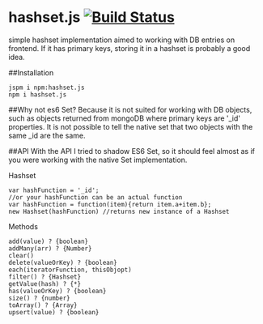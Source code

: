 # hashset.js [![Build Status](https://travis-ci.org/capaj/hashset.js.svg?branch=master)](https://travis-ci.org/capaj/hashset.js)
simple hashset implementation aimed to working with DB entries on frontend. If it has primary keys, storing it in a hashset is probably a good idea.

##Installation
```
jspm i npm:hashset.js
npm i hashset.js
```

##Why not es6 Set?
Because it is not suited for working with DB objects, such as objects returned from mongoDB where primary keys are '_id' properties. It is not possible to tell the native set that two objects with the same _id are the same.

##API
With the API I tried to shadow ES6 Set, so it should feel almost as if you were working with the native Set implementation.

Hashset
```
var hashFunction = '_id';
//or your hashFunction can be an actual function
var hashFunction = function(item){return item.a+item.b};
new Hashset(hashFunction) //returns new instance of a Hashset
```

Methods
```
add(value) ? {boolean}
addMany(arr) ? {Number}
clear()
delete(valueOrKey) ? {boolean}
each(iteratorFunction, thisObjopt)
filter() ? {Hashset}
getValue(hash) ? {*}
has(valueOrKey) ? {boolean}
size() ? {number}
toArray() ? {Array}
upsert(value) ? {boolean}
```
